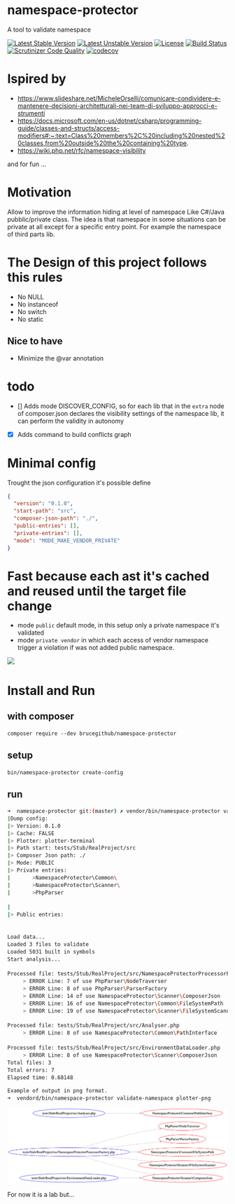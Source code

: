 # namespace-protector
A tool to validate namespace

[![Latest Stable Version](https://poser.pugx.org/brucegithub/namespace-protector/v)](//packagist.org/packages/brucegithub/namespace-protector) [![Latest Unstable Version](https://poser.pugx.org/brucegithub/namespace-protector/v/unstable)](//packagist.org/packages/brucegithub/namespace-protector) [![License](https://poser.pugx.org/brucegithub/namespace-protector/license)](//packagist.org/packages/brucegithub/namespace-protector) [![Build Status](https://travis-ci.org/BruceGitHub/namespace-protector.svg?branch=master)](https://travis-ci.org/BruceGitHub/namespace-protector) [![Scrutinizer Code Quality](https://scrutinizer-ci.com/g/BruceGitHub/namespace-protector/badges/quality-score.png?b=master)](https://scrutinizer-ci.com/g/BruceGitHub/namespace-protector/?branch=master) [![codecov](https://codecov.io/gh/BruceGitHub/namespace-protector/branch/master/graph/badge.svg)](https://codecov.io/gh/BruceGitHub/namespace-protector)

# Ispired by 

- https://www.slideshare.net/MicheleOrselli/comunicare-condividere-e-mantenere-decisioni-architetturali-nei-team-di-sviluppo-approcci-e-strumenti
- https://docs.microsoft.com/en-us/dotnet/csharp/programming-guide/classes-and-structs/access-modifiers#:~:text=Class%20members%2C%20including%20nested%20classes,from%20outside%20the%20containing%20type. 
- https://wiki.php.net/rfc/namespace-visibility

and for fun ...

# Motivation 

Allow to improve the information hiding at level of namespace Like C#/Java pubblic/private class. 
The idea is that namespace in some situations can be private at all except for a specific entry point. 
For example the namespace of third parts lib. 

# The Design of this project follows this rules 

- No NULL 
- No instanceof 
- No switch
- No static

## Nice to have 
- Minimize the @var annotation 

# todo
- [] Adds mode DISCOVER_CONFIG, so for each lib that in the `extra` node of composer.json declares the visibility settings of the namespace lib, it can perform the validity in autonomy

- [x] Adds command to build conflicts graph 

# Minimal config 

Trought the json configuration it's possible define 

```json
{
  "version": "0.1.0",
  "start-path": "src",
  "composer-json-path": "./",
  "public-entries": [],
  "private-entries": [],
  "mode": "MODE_MAKE_VENDOR_PRIVATE"
}

```
# Fast because each ast it's cached and reused until the target file change

- mode `public` default mode, in this setup only a private namespace it's validated
- mode `private vendor` in which each access of vendor namespace trigger a violation if was not added public namespace.

<a href="https://asciinema.org/a/xp9xgpZ212dTW2LH4IDniicG2?autoplay=1">
<img src="https://asciinema.org/a/14.png" width="836"/>
</a>


<script id="asciicast-393366" src="https://asciinema.org/a/393366.js" async></script>

# Install and Run 

## with composer 
`composer require --dev brucegithub/namespace-protector`

## setup 
`bin/namespace-protector create-config`

## run 
```bash
➜  namespace-protector git:(master) ✗ vendor/bin/namespace-protector validate-namespace
|Dump config:
|> Version: 0.1.0
|> Cache: FALSE
|> Plotter: plotter-terminal
|> Path start: tests/Stub/RealProject/src
|> Composer Json path: ./
|> Mode: PUBLIC
|> Private entries:
|       >NamespaceProtector\Common\
|       >NamespaceProtector\Scanner\
|       >PhpParser

|
|> Public entries:


Load data...
Loaded 3 files to validate
Loaded 5031 built in symbols
Start analysis...

Processed file: tests/Stub/RealProject/src/NamespaceProtectorProcessorFactory.php
	 > ERROR Line: 7 of use PhpParser\NodeTraverser
	 > ERROR Line: 8 of use PhpParser\ParserFactory
	 > ERROR Line: 14 of use NamespaceProtector\Scanner\ComposerJson
	 > ERROR Line: 16 of use NamespaceProtector\Common\FileSystemPath
	 > ERROR Line: 19 of use NamespaceProtector\Scanner\FileSystemScanner

Processed file: tests/Stub/RealProject/src/Analyser.php
	 > ERROR Line: 8 of use NamespaceProtector\Common\PathInterface

Processed file: tests/Stub/RealProject/src/EnvironmentDataLoader.php
	 > ERROR Line: 8 of use NamespaceProtector\Scanner\ComposerJson
Total files: 3
Total errors: 7
Elapsed time: 0.68148
```

```bash 
Example of output in png format.
➜  vendord/bin/namespace-protector validate-namespace plotter-png
```
![example output](https://github.com/BruceGitHub/namespace-protector/blob/master/img/example_output.png)


For now it is a lab but...

